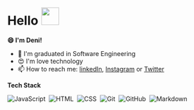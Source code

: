 
<h1 align="left">Hello <img src="https://user-images.githubusercontent.com/28206070/147329764-e79204c7-8f22-4a6f-a689-5fd5cc2302ed.gif" width="40px"></h1>
<!--
<p align="left"> <img src="https://komarev.com/ghpvc/?username=denilsonbaptista&color=green" alt="Profile views" /> </p>
--->

**😄 I'm Deni!**

- 📝 I'm graduated in Software Engineering
- 😍 I'm love technology
- 📫 How to reach me: [linkedIn](https://www.linkedin.com/in/denilsonbaptista/), [Instagram](https://www.instagram.com/denilsonbaptistabp/) or [Twitter](https://twitter.com/denilsonsbp)


**Tech Stack**  

 ![JavaScript](https://img.shields.io/badge/-JavaScript-05122A?style=flat&logo=javascript)&nbsp;
 ![HTML](https://img.shields.io/badge/-HTML-05122A?style=flat&logo=HTML5)&nbsp;
 ![CSS](https://img.shields.io/badge/-CSS-05122A?style=flat&logo=CSS3&logoColor=1572B6)&nbsp;
 ![Git](https://img.shields.io/badge/-Git-05122A?style=flat&logo=git)&nbsp;
 ![GitHub](https://img.shields.io/badge/-GitHub-05122A?style=flat&logo=github)&nbsp;
 ![Markdown](https://img.shields.io/badge/-Markdown-05122A?style=flat&logo=markdown)&nbsp;
